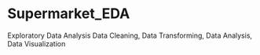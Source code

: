 # Supermarket_EDA
Exploratory Data Analysis
Data Cleaning, Data Transforming, Data Analysis, Data Visualization
